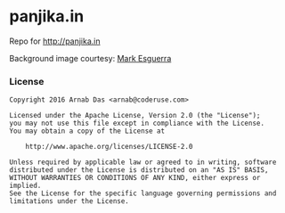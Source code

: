 # panjika.in

Repo for http://panjika.in

Background image courtesy: [Mark Esguerra](https://www.flickr.com/photos/markepics/9312574898/in/photolist-fbVo5b-ymbhxx-dmxbwo-fw9hCU-qmUcsY-ptuLHz-oW8HnB-bxNsza-s8Ythq-rbVtRh-nU5jX9-rfRED5-fFuw31-7B6s2Q-oqXM32-ekSJHh-6z6iKL-xf9qPu-oUFAup-fvU1CM-cfrD4w-8cq6T7-coSsAs-oT7nUC-p1uM7a-pehPxw-o1imyK-ph43Th-pD286m-oGCish-oVsE9W-p2XWRf-xtZLoZ-nbh178-p4RpEy-rfh2vm-rvtMpQ-o5u9Gf-kZMQzr-ri9Jrp-mzFxWK-eHmvTx-sbYk8R-eZyoSf-hp7MFs-nL3TTC-s791Nn-p2ykdJ-op5cpk-oC16g1)

### License

```
Copyright 2016 Arnab Das <arnab@coderuse.com>

Licensed under the Apache License, Version 2.0 (the "License");
you may not use this file except in compliance with the License.
You may obtain a copy of the License at

    http://www.apache.org/licenses/LICENSE-2.0

Unless required by applicable law or agreed to in writing, software
distributed under the License is distributed on an "AS IS" BASIS,
WITHOUT WARRANTIES OR CONDITIONS OF ANY KIND, either express or implied.
See the License for the specific language governing permissions and
limitations under the License.
```
